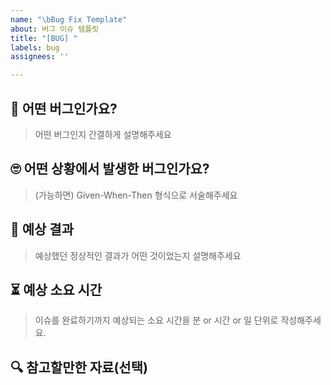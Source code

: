 ```yaml
---
name: "\bBug Fix Template"
about: 버그 이슈 템플릿
title: "[BUG] "
labels: bug
assignees: ''

---
```


## 🐞 어떤 버그인가요?
> 어떤 버그인지 간결하게 설명해주세요


## 🙄 어떤 상황에서 발생한 버그인가요?
> (가능하면) Given-When-Then 형식으로 서술해주세요


## 🎁 예상 결과
> 예상했던 정상적인 결과가 어떤 것이었는지 설명해주세요

## ⏳ 예상 소요 시간
> 이슈를 완료하기까지 예상되는 소요 시간을 분 or 시간 or 일 단위로 작성해주세요.


## 🔍 참고할만한 자료(선택)
